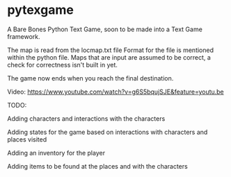 # pytexgame
A Bare Bones Python Text Game, soon to be made into a Text Game framework.

The map is read from the locmap.txt file
Format for the file is mentioned within the python file. 
Maps that are input are assumed to be correct, a check for correctness isn't built in yet. 

The game now ends when you reach the final destination.

Video:
https://www.youtube.com/watch?v=g6S5bqujSJE&feature=youtu.be

TODO:

Adding characters and interactions with the characters

Adding states for the game based on interactions with characters and places visited

Adding an inventory for the player

Adding items to be found at the places and with the characters

